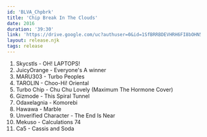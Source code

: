 ```yaml
---
id: 'BLVA_Chpbrk'
title: 'Chip Break In The Clouds'
date: 2016
duration: '39:30'
link: 'https://drive.google.com/uc?authuser=0&id=1SfBRRBDEVHRH6FI8bOHN5-_Oe1xPwsQA&export=download'
layout: release.njk
tags: release
---
```


01. Skycstls - OH! LAPTOPS!
02. JuicyOrange - Everyone's A winner
03. MARU303 - Turbo Peoples
04. TAROLIN - Choo-Hi! Oriental
05. Turbo Chip - Chu Chu Lovely (Maximum The Hormone Cover)
06. Gizmode - This Spiral Tunnel
07. Odaxelagnia - Komorebi
08. Hawawa - Marble
09. Unverified Character - The End Is Near
10. Mekuso - Calculations 74
11. Ca5 - Cassis and Soda